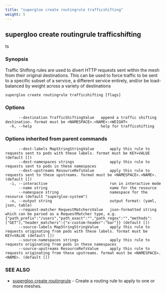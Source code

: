 ```yaml
---
title: "supergloo create routingrule trafficshifting"
weight: 5
---
```

## supergloo create routingrule trafficshifting

ts

### Synopsis

Traffic Shifting rules are used to divert HTTP requests sent within the mesh from their original destinations. 
This can be used to force traffic to be sent to a specific subset of a service, a different service entirely, and/or 
be load-balanced by weight across a variety of destinations

```
supergloo create routingrule trafficshifting [flags]
```

### Options

```
      --destination TrafficShiftingValue   append a traffic shifting destination. format must be <NAMESPACE>.<NAME>:<WEIGHT>
  -h, --help                               help for trafficshifting
```

### Options inherited from parent commands

```
      --dest-labels MapStringStringValue       apply this rule to requests sent to pods with these labels. format must be KEY=VALUE (default [])
      --dest-namespaces strings                apply this rule to requests sent to pods in these namespaces
      --dest-upstreams ResourceRefsValue       apply this rule to requests sent to these upstreams. format must be <NAMESPACE>.<NAME>. (default [])
  -i, --interactive                            run in interactive mode
      --name string                            name for the resource
      --namespace string                       namespace for the resource (default "supergloo-system")
  -o, --output string                          output format: (yaml, json, table)
      --request-matcher RequestMatchersValue   json-formatted string which can be parsed as a RequestMatcher type, e.g. {"path_prefix":"/users","path_exact":"","path_regex":"","methods":["GET"],"header_matchers":{"x-custom-header":"bar"}} (default [])
      --source-labels MapStringStringValue     apply this rule to requests originating from pods with these labels. format must be KEY=VALUE (default [])
      --source-namespaces strings              apply this rule to requests originating from pods in these namespaces
      --source-upstreams ResourceRefsValue     apply this rule to requests originating from these upstreams. format must be <NAMESPACE>.<NAME>. (default [])
```

### SEE ALSO

* [supergloo create routingrule](../supergloo_create_routingrule)	 - Create a routing rule to apply to one or more meshes.

